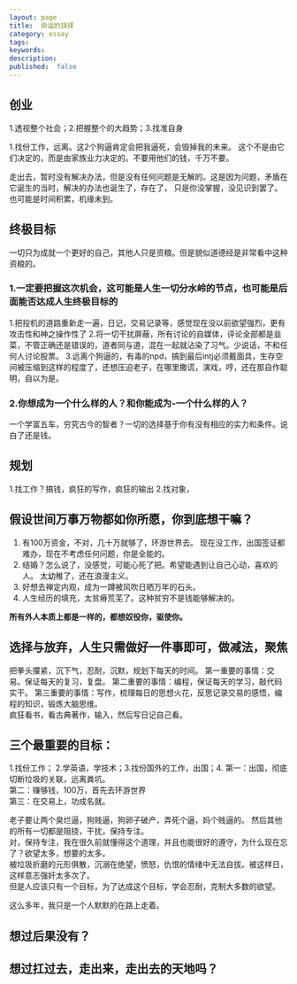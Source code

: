 ```yaml
---
layout: page
title:  命运的抉择
category: essay
tags:
keywords:
description:
published:  false
---
```


## 创业
1.透视整个社会；2.把握整个的大趋势；3.找准自身

1.找份工作，远离。这2个狗逼肯定会把我逼死，会毁掉我的未来。
这个不是由它们决定的，而是由家族业力决定的。不要用他们的钱，千万不要。


走出去，暂时没有解决办法，但是没有任何问题是无解的。这是因为问题，矛盾在它诞生的当时，解决的办法也诞生了，存在了，
只是你没掌握，没见识到罢了。也可能是时间积累，机缘未到。


## 终极目标
一切只为成就一个更好的自己，其他人只是资粮。但是貌似道德经是非常看中这种资粮的。
### 1.一定要把握这次机会，这可能是人生一切分水岭的节点，也可能是后面能否达成人生终极目标的
1.把投机的道路重新走一遍，日记，交易记录等，感觉现在没以前欲望强烈，更有攻击性和神之操作性了
2.将一切干扰屏蔽，所有讨论的自媒体，评论全部都是韭菜，不管正确还是错误的，道者同与道，混在一起就沾染了习气。少说话，不和任何人讨论股票。
3.远离个狗逼的，有毒的npd，搞到最后intj必须戴面具，生存空间被压缩到这样的程度了，还想压迫老子，在哪里撒谎，演戏，哼，还在那自作聪明，自以为是。
### 2.你想成为一个什么样的人？和你能成为-一个什么样的人？
一个学富五车，穷究古今的智者？一切的选择基于你有没有相应的实力和条件。说白了还是钱。

## 规划
1.找工作？搞钱，疯狂的写作，疯狂的输出
2.找对象，

## 假设世间万事万物都如你所愿，你到底想干嘛？
1. 有100万资金，不对，几十万就够了，环游世界去。
现在没工作，出国签证都难办，现在不考虑任何问题，你是全能的。
2. 结婚？怎么说了，没感觉，可能心死了把。希望能遇到让自己心动，喜欢的人。
太幼稚了，还在浪漫主义。
3. 好想去禅定内观，成为一蹲被风吹日晒万年的石头。
4. 人生经历的填充，太贫瘠荒芜了。这种贫穷不是钱能够解决的。

**所有外人本质上都是一样的，都想奴役你，驱使你。**

## 选择与放弃，人生只需做好一件事即可，做减法，聚焦
把拳头攥紧，沉下气，忍耐，沉默，规划下每天的时间。 
第一重要的事情：交易。保证每天的复习，复盘。
第二重要的事情：编程，保证每天的学习，敲代码实干。
第三重要的事情：写作，梳理每日的思想火花，反思记录交易的感悟，编程的知识，锻炼大脑思维。  
疯狂看书，看古典著作，输入，然后写日记自己看。  

## 三个最重要的目标：
1.找份工作； 2.学英语，学技术；3.找份国外的工作，出国；4.
第一：出国，彻底切断垃圾的关联，远离粪坑。  
第二：赚够钱，100万，首先去环游世界  
第三：在交易上，功成名就。

老子要让两个臭烂逼，狗贱逼，狗卵子破产，弄死个逼，妈个贱逼的。
然后其他的所有一切都是阻挠，干扰，保持专注。  
对，保持专注，我在很久前就懂得这个道理，并且也能很好的遵守，为什么现在忘了？欲望太多，想要的太多。  
被垃圾折磨的元形俱散，沉溺在绝望，愤怒，仇恨的情绪中无法自拔。被这样日，这样意志强奸太多次了。  
但是人应该只有一个目标，为了达成这个目标，学会忍耐，克制大多数的欲望。  

这么多年，我只是一个人默默的在路上走着。 

## 想过后果没有？


## 想过扛过去，走出来，走出去的天地吗？

